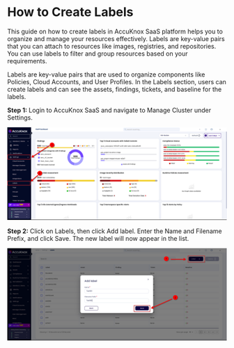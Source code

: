 # How to Create Labels

This guide on how to create labels in AccuKnox SaaS platform helps you to organize and manage your resources effectively. Labels are key-value pairs that you can attach to resources like images, registries, and repositories. You can use labels to filter and group resources based on your requirements.

Labels are key-value pairs that are used to organize components like Policies, Cloud Accounts, and User Profiles. In the Labels section, users can create labels and can see the assets, findings, tickets, and baseline for the labels.

**Step 1:** Login to AccuKnox SaaS and navigate to Manage Cluster under Settings.

![Label](images/label-creation/image1.png)

**Step 2:** Click on Labels, then click Add label. Enter the Name and Filename Prefix, and click Save. The new label will now appear in the list.

![Label](images/label-creation/image2.png)